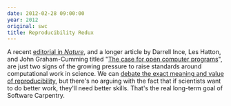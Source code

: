 ```yaml
---
date: 2012-02-28 09:00:00
year: 2012
original: swc
title: Reproducibility Redux
---
```

<p>A recent <a href="http://arstechnica.com/science/news/2012/02/science-code-should-be-open-source-according-to-editorial.ars">editorial in <em>Nature</em></a>, and a longer article by Darrell Ince, Les Hatton, and John Graham-Cumming titled "<a href="http://www.nature.com/nature/journal/v482/n7386/full/nature10836.html">The case for open computer programs</a>", are just two signs of the growing pressure to raise standards around computational work in science. We can <a href="http://www.scimatic.com/node/361">debate the exact meaning and value of reproducibility</a>, but there's no arguing with the fact that if scientists want to do better work, they'll need better skills. That's the real long-term goal of Software Carpentry.</p>
